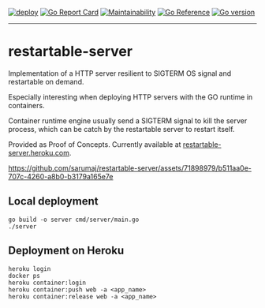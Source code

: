 [![deploy](https://github.com/sarumaj/ldap-cli/actions/workflows/deploy.yml/badge.svg)](https://github.com/sarumaj/ldap-cli/actions/workflows/deploy.yml)
[![Go Report Card](https://goreportcard.com/badge/github.com/sarumaj/restartable-server)](https://goreportcard.com/report/github.com/sarumaj/restartable-server)
[![Maintainability](https://img.shields.io/codeclimate/maintainability-percentage/sarumaj/restartable-server.svg)](https://codeclimate.com/github/sarumaj/restartable-server/maintainability)
[![Go Reference](https://pkg.go.dev/badge/github.com/sarumaj/restartable-server.svg)](https://pkg.go.dev/github.com/sarumaj/restartable-server)
[![Go version](https://img.shields.io/github/go-mod/go-version/sarumaj/restartable-server?logo=go&label=&labelColor=gray)](https://go.dev)

---

# restartable-server

Implementation of a HTTP server resilient to SIGTERM OS signal and restartable on demand.

Especially interesting when deploying HTTP servers with the GO runtime in containers.

Container runtime engine usually send a SIGTERM signal to kill the server process,
which can be catch by the restartable server to restart itself.

Provided as Proof of Concepts. Currently available at [restartable-server.heroku.com](https://restartable-server-a78d4e6a2c84.herokuapp.com/).

https://github.com/sarumaj/restartable-server/assets/71898979/b511aa0e-707c-4260-a8b0-b3179a165e7e

## Local deployment

```
go build -o server cmd/server/main.go
./server
```

## Deployment on Heroku

```
heroku login
docker ps
heroku container:login
heroku container:push web -a <app_name>
heroku container:release web -a <app_name>
```
